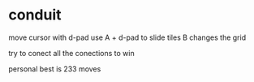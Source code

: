 # conduit
move cursor with d-pad
use A + d-pad to slide tiles
B changes the grid

try to conect all the conections to win

personal best is 233 moves
